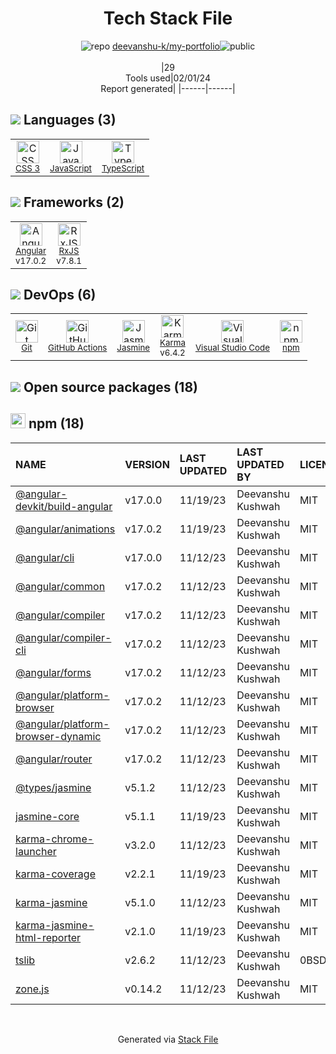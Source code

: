 <!--
&lt;--- Readme.md Snippet without images Start ---&gt;
## Tech Stack
deevanshu-k/my-portfolio is built on the following main stack:

- [Jasmine](http://jasmine.github.io/) – Javascript Testing Framework
- [JavaScript](https://developer.mozilla.org/en-US/docs/Web/JavaScript) – Languages
- [Karma](http://karma-runner.github.io/) – Browser Testing
- [TypeScript](http://www.typescriptlang.org) – Languages
- [RxJS](http://reactivex.io/rxjs/) – Concurrency Frameworks
- [Angular](https://angular.io) – Javascript MVC Frameworks
- [Visual Studio Code](https://code.visualstudio.com/) – Text Editor
- [GitHub Actions](https://github.com/features/actions) – Continuous Integration

Full tech stack [here](/techstack.md)

&lt;--- Readme.md Snippet without images End ---&gt;

&lt;--- Readme.md Snippet with images Start ---&gt;
## Tech Stack
deevanshu-k/my-portfolio is built on the following main stack:

- <img width='25' height='25' src='https://img.stackshare.io/service/831/7c0b595409af531b9cdeb07f8c513e8b.png' alt='Jasmine'/> [Jasmine](http://jasmine.github.io/) – Javascript Testing Framework
- <img width='25' height='25' src='https://img.stackshare.io/service/1209/javascript.jpeg' alt='JavaScript'/> [JavaScript](https://developer.mozilla.org/en-US/docs/Web/JavaScript) – Languages
- <img width='25' height='25' src='https://img.stackshare.io/service/1420/TidYGd6a.png' alt='Karma'/> [Karma](http://karma-runner.github.io/) – Browser Testing
- <img width='25' height='25' src='https://img.stackshare.io/service/1612/bynNY5dJ.jpg' alt='TypeScript'/> [TypeScript](http://www.typescriptlang.org) – Languages
- <img width='25' height='25' src='https://img.stackshare.io/service/1796/984368.png' alt='RxJS'/> [RxJS](http://reactivex.io/rxjs/) – Concurrency Frameworks
- <img width='25' height='25' src='https://img.stackshare.io/service/3745/cb8U-gL6_400x400.jpg' alt='Angular'/> [Angular](https://angular.io) – Javascript MVC Frameworks
- <img width='25' height='25' src='https://img.stackshare.io/service/4202/Visual_Studio_Code_logo.png' alt='Visual Studio Code'/> [Visual Studio Code](https://code.visualstudio.com/) – Text Editor
- <img width='25' height='25' src='https://img.stackshare.io/service/11563/actions.png' alt='GitHub Actions'/> [GitHub Actions](https://github.com/features/actions) – Continuous Integration

Full tech stack [here](/techstack.md)

&lt;--- Readme.md Snippet with images End ---&gt;
-->
<div align="center">

# Tech Stack File
![](https://img.stackshare.io/repo.svg "repo") [deevanshu-k/my-portfolio](https://github.com/deevanshu-k/my-portfolio)![](https://img.stackshare.io/public_badge.svg "public")
<br/><br/>
|29<br/>Tools used|02/01/24 <br/>Report generated|
|------|------|
</div>

## <img src='https://img.stackshare.io/languages.svg'/> Languages (3)
<table><tr>
  <td align='center'>
  <img width='36' height='36' src='https://img.stackshare.io/service/6727/css.png' alt='CSS 3'>
  <br>
  <sub><a href="https://developer.mozilla.org/en-US/docs/Web/CSS/CSS3">CSS 3</a></sub>
  <br>
  <sub></sub>
</td>

<td align='center'>
  <img width='36' height='36' src='https://img.stackshare.io/service/1209/javascript.jpeg' alt='JavaScript'>
  <br>
  <sub><a href="https://developer.mozilla.org/en-US/docs/Web/JavaScript">JavaScript</a></sub>
  <br>
  <sub></sub>
</td>

<td align='center'>
  <img width='36' height='36' src='https://img.stackshare.io/service/1612/bynNY5dJ.jpg' alt='TypeScript'>
  <br>
  <sub><a href="http://www.typescriptlang.org">TypeScript</a></sub>
  <br>
  <sub></sub>
</td>

</tr>
</table>

## <img src='https://img.stackshare.io/frameworks.svg'/> Frameworks (2)
<table><tr>
  <td align='center'>
  <img width='36' height='36' src='https://img.stackshare.io/service/3745/cb8U-gL6_400x400.jpg' alt='Angular'>
  <br>
  <sub><a href="https://angular.io">Angular</a></sub>
  <br>
  <sub>v17.0.2</sub>
</td>

<td align='center'>
  <img width='36' height='36' src='https://img.stackshare.io/service/1796/984368.png' alt='RxJS'>
  <br>
  <sub><a href="http://reactivex.io/rxjs/">RxJS</a></sub>
  <br>
  <sub>v7.8.1</sub>
</td>

</tr>
</table>

## <img src='https://img.stackshare.io/devops.svg'/> DevOps (6)
<table><tr>
  <td align='center'>
  <img width='36' height='36' src='https://img.stackshare.io/service/1046/git.png' alt='Git'>
  <br>
  <sub><a href="http://git-scm.com/">Git</a></sub>
  <br>
  <sub></sub>
</td>

<td align='center'>
  <img width='36' height='36' src='https://img.stackshare.io/service/11563/actions.png' alt='GitHub Actions'>
  <br>
  <sub><a href="https://github.com/features/actions">GitHub Actions</a></sub>
  <br>
  <sub></sub>
</td>

<td align='center'>
  <img width='36' height='36' src='https://img.stackshare.io/service/831/7c0b595409af531b9cdeb07f8c513e8b.png' alt='Jasmine'>
  <br>
  <sub><a href="http://jasmine.github.io/">Jasmine</a></sub>
  <br>
  <sub></sub>
</td>

<td align='center'>
  <img width='36' height='36' src='https://img.stackshare.io/service/1420/TidYGd6a.png' alt='Karma'>
  <br>
  <sub><a href="http://karma-runner.github.io/">Karma</a></sub>
  <br>
  <sub>v6.4.2</sub>
</td>

<td align='center'>
  <img width='36' height='36' src='https://img.stackshare.io/service/4202/Visual_Studio_Code_logo.png' alt='Visual Studio Code'>
  <br>
  <sub><a href="https://code.visualstudio.com/">Visual Studio Code</a></sub>
  <br>
  <sub></sub>
</td>

<td align='center'>
  <img width='36' height='36' src='https://img.stackshare.io/service/1120/lejvzrnlpb308aftn31u.png' alt='npm'>
  <br>
  <sub><a href="https://www.npmjs.com/">npm</a></sub>
  <br>
  <sub></sub>
</td>

</tr>
</table>


## <img src='https://img.stackshare.io/group.svg' /> Open source packages (18)</h2>

## <img width='24' height='24' src='https://img.stackshare.io/service/1120/lejvzrnlpb308aftn31u.png'/> npm (18)

|NAME|VERSION|LAST UPDATED|LAST UPDATED BY|LICENSE|VULNERABILITIES|
|:------|:------|:------|:------|:------|:------|
|[@angular-devkit/build-angular](https://www.npmjs.com/@angular-devkit/build-angular)|v17.0.0|11/19/23|Deevanshu Kushwah |MIT|N/A|
|[@angular/animations](https://www.npmjs.com/@angular/animations)|v17.0.2|11/19/23|Deevanshu Kushwah |MIT|N/A|
|[@angular/cli](https://www.npmjs.com/@angular/cli)|v17.0.0|11/12/23|Deevanshu Kushwah |MIT|N/A|
|[@angular/common](https://www.npmjs.com/@angular/common)|v17.0.2|11/12/23|Deevanshu Kushwah |MIT|N/A|
|[@angular/compiler](https://www.npmjs.com/@angular/compiler)|v17.0.2|11/12/23|Deevanshu Kushwah |MIT|N/A|
|[@angular/compiler-cli](https://www.npmjs.com/@angular/compiler-cli)|v17.0.2|11/12/23|Deevanshu Kushwah |MIT|N/A|
|[@angular/forms](https://www.npmjs.com/@angular/forms)|v17.0.2|11/12/23|Deevanshu Kushwah |MIT|N/A|
|[@angular/platform-browser](https://www.npmjs.com/@angular/platform-browser)|v17.0.2|11/12/23|Deevanshu Kushwah |MIT|N/A|
|[@angular/platform-browser-dynamic](https://www.npmjs.com/@angular/platform-browser-dynamic)|v17.0.2|11/12/23|Deevanshu Kushwah |MIT|N/A|
|[@angular/router](https://www.npmjs.com/@angular/router)|v17.0.2|11/12/23|Deevanshu Kushwah |MIT|N/A|
|[@types/jasmine](https://www.npmjs.com/@types/jasmine)|v5.1.2|11/12/23|Deevanshu Kushwah |MIT|N/A|
|[jasmine-core](https://www.npmjs.com/jasmine-core)|v5.1.1|11/19/23|Deevanshu Kushwah |MIT|N/A|
|[karma-chrome-launcher](https://www.npmjs.com/karma-chrome-launcher)|v3.2.0|11/12/23|Deevanshu Kushwah |MIT|N/A|
|[karma-coverage](https://www.npmjs.com/karma-coverage)|v2.2.1|11/19/23|Deevanshu Kushwah |MIT|N/A|
|[karma-jasmine](https://www.npmjs.com/karma-jasmine)|v5.1.0|11/12/23|Deevanshu Kushwah |MIT|N/A|
|[karma-jasmine-html-reporter](https://www.npmjs.com/karma-jasmine-html-reporter)|v2.1.0|11/19/23|Deevanshu Kushwah |MIT|N/A|
|[tslib](https://www.npmjs.com/tslib)|v2.6.2|11/12/23|Deevanshu Kushwah |0BSD|N/A|
|[zone.js](https://www.npmjs.com/zone.js)|v0.14.2|11/12/23|Deevanshu Kushwah |MIT|N/A|

<br/>
<div align='center'>

Generated via [Stack File](https://github.com/marketplace/stack-file)
